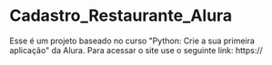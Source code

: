 # Cadastro_Restaurante_Alura
Esse é um projeto baseado no curso "Python: Crie a sua primeira aplicação" da Alura.  Para acessar o site use o seguinte link: https://
